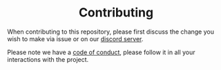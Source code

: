 <h1 align="center">Contributing</h1>

When contributing to this repository, please first discuss the change you wish to make via issue or on our [discord server](https://discord.gg/SbQHChmGcp).

Please note we have a [code of conduct](/CODE_OF_CONDUCT.md), please follow it in all your interactions with the project.
